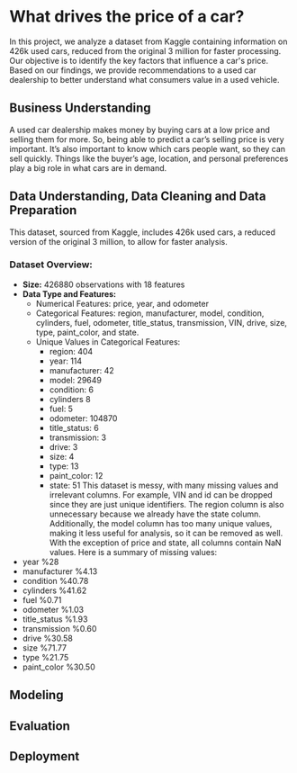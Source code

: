 # What drives the price of a car?
In this project, we analyze a dataset from Kaggle containing information on 426k used cars, reduced from the original 3 million for faster processing. Our objective is to identify the key factors that influence a car's price. Based on our findings, we provide recommendations to a used car dealership to better understand what consumers value in a used vehicle.
## Business Understanding
A used car dealership makes money by buying cars at a low price and selling them for more. So, being able to predict a car’s selling price is very important. It’s also important to know which cars people want, so they can sell quickly. Things like the buyer’s age, location, and personal preferences play a big role in what cars are in demand.

## Data Understanding, Data Cleaning and Data Preparation
This dataset, sourced from Kaggle, includes 426k used cars, a reduced version of the original 3 million, to allow for faster analysis.
### Dataset Overview:
- **Size:** 426880  observations with 18 features
- **Data Type and Features:**
  - Numerical Features: price, year, and odometer
  - Categorical Features: region, manufacturer, model, condition, cylinders, fuel, odometer, title_status,    transmission, VIN, drive, size, type, paint_color, and state.
   - Unique Values in Categorical Features:
      - region: 404
      - year: 114
      - manufacturer: 42
      - model: 29649
      - condition: 6
      - cylinders 8
      - fuel: 5
      - odometer: 104870
      - title_status: 6
      - transmission: 3
      - drive: 3
      - size: 4
      - type: 13
      - paint_color: 12
      - state: 51
This dataset is messy, with many missing values and irrelevant columns. For example, VIN and id can be dropped since they are just unique identifiers. The region column is also unnecessary because we already have the state column. Additionally, the model column has too many unique values, making it less useful for analysis, so it can be removed as well.
With the exception of price and state, all columns contain NaN values. Here is a summary of missing values:
- year  %28
- manufacturer  %4.13
- condition  %40.78
- cylinders  %41.62
- fuel %0.71
- odometer %1.03
- title_status %1.93
- transmission %0.60
- drive %30.58
- size  %71.77
- type  %21.75
- paint_color %30.50


## Modeling

## Evaluation

## Deployment
